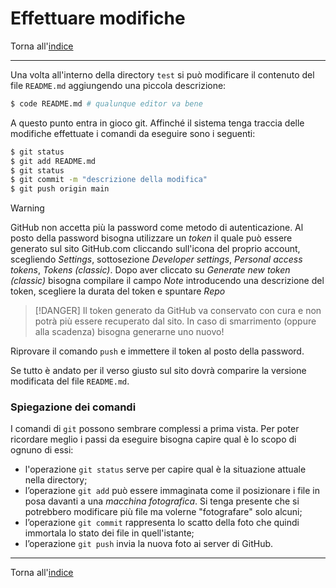 # Effettuare modifiche

Torna all'[indice](../toc.md)

---

Una volta all'interno della directory `test` si può modificare il contenuto del
file `README.md` aggiungendo una piccola descrizione:

```bash
$ code README.md # qualunque editor va bene
```

A questo punto entra in gioco git. Affinché il sistema tenga traccia delle
modifiche effettuate i comandi da eseguire sono i seguenti:

```bash
$ git status
$ git add README.md
$ git status
$ git commit -m "descrizione della modifica"
$ git push origin main
```

> [!WARNING]
> GitHub non accetta più la password come metodo di autenticazione.
> Al posto della password bisogna utilizzare un _token_ il quale può essere generato sul
> sito GitHub.com cliccando sull'icona del proprio account, scegliendo _Settings_, sottosezione _Developer settings_,
> _Personal access tokens_, _Tokens (classic)_. Dopo aver cliccato su _Generate new token (classic)_ bisogna
> compilare il campo _Note_ introducendo una descrizione del token, scegliere la durata del token
> e spuntare _Repo_

> [!DANGER]
> Il token generato da GitHub va conservato con cura e non potrà più essere recuperato
> dal sito. In caso di smarrimento (oppure alla scadenza) bisogna generarne uno nuovo!

Riprovare il comando `push` e immettere il token al posto della password.

Se tutto è andato per il verso giusto sul sito dovrà comparire la versione modificata del file `README.md`.

### Spiegazione dei comandi

I comandi di `git` possono sembrare complessi a prima vista. Per poter ricordare
meglio i passi da eseguire bisogna capire qual è lo scopo di ognuno di essi:

- l'operazione `git status` serve per capire qual è la situazione attuale nella directory;
- l’operazione `git add` può essere immaginata come il posizionare i file in posa
  davanti a una _macchina fotografica_. Si tenga presente che si potrebbero modificare
  più file ma volerne "fotografare" solo alcuni;
- l’operazione `git commit` rappresenta lo scatto della foto che quindi immortala
  lo stato dei file in quell'istante;
- l’operazione `git push` invia la nuova foto ai server di GitHub.

---

Torna all'[indice](../toc.md)
